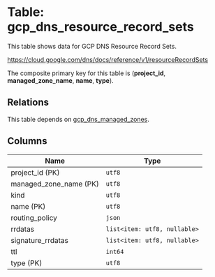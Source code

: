 # Table: gcp_dns_resource_record_sets

This table shows data for GCP DNS Resource Record Sets.

https://cloud.google.com/dns/docs/reference/v1/resourceRecordSets

The composite primary key for this table is (**project_id**, **managed_zone_name**, **name**, **type**).

## Relations

This table depends on [gcp_dns_managed_zones](gcp_dns_managed_zones).

## Columns

| Name          | Type          |
| ------------- | ------------- |
|project_id (PK)|`utf8`|
|managed_zone_name (PK)|`utf8`|
|kind|`utf8`|
|name (PK)|`utf8`|
|routing_policy|`json`|
|rrdatas|`list<item: utf8, nullable>`|
|signature_rrdatas|`list<item: utf8, nullable>`|
|ttl|`int64`|
|type (PK)|`utf8`|